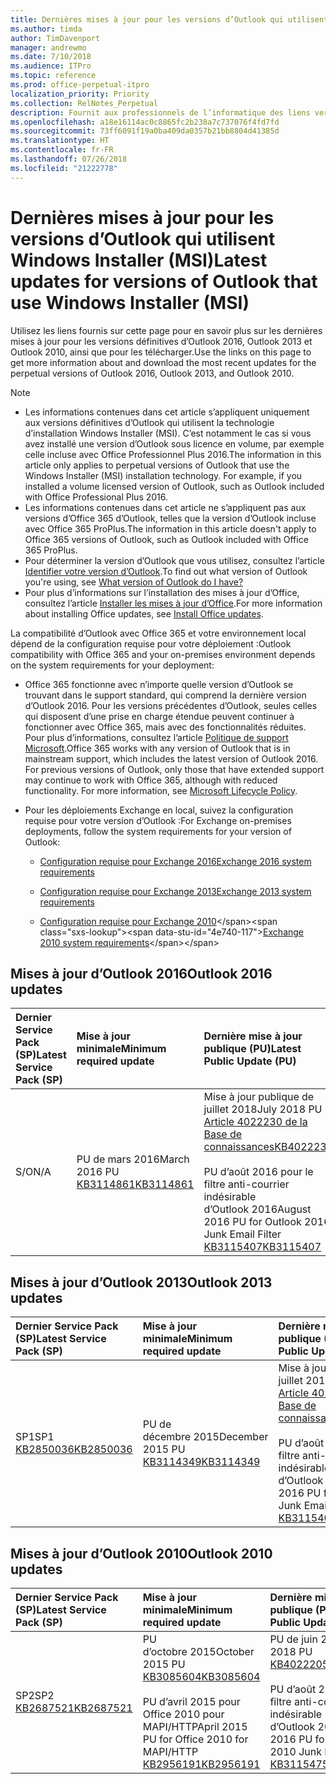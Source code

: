 ```yaml
---
title: Dernières mises à jour pour les versions d’Outlook qui utilisent Windows Installer (MSI)
ms.author: timda
author: TimDavenport
manager: andrewmo
ms.date: 7/10/2018
ms.audience: ITPro
ms.topic: reference
ms.prod: office-perpetual-itpro
localization_priority: Priority
ms.collection: RelNotes_Perpetual
description: Fournit aux professionnels de l’informatique des liens vers les dernières informations sur les mises à jour pour les versions définitives d’Outlook 2016, Outlook 2013 et Outlook 2010
ms.openlocfilehash: a18e16114ac0c8865fc2b238a7c737076f4fd7fd
ms.sourcegitcommit: 73ff6091f19a0ba409da0357b21bb8804d41385d
ms.translationtype: HT
ms.contentlocale: fr-FR
ms.lasthandoff: 07/26/2018
ms.locfileid: "21222778"
---
```

# <a name="latest-updates-for-versions-of-outlook-that-use-windows-installer-msi"></a><span data-ttu-id="4e740-103">Dernières mises à jour pour les versions d’Outlook qui utilisent Windows Installer (MSI)</span><span class="sxs-lookup"><span data-stu-id="4e740-103">Latest updates for versions of Outlook that use Windows Installer (MSI)</span></span>

<span data-ttu-id="4e740-104">Utilisez les liens fournis sur cette page pour en savoir plus sur les dernières mises à jour pour les versions définitives d’Outlook 2016, Outlook 2013 et Outlook 2010, ainsi que pour les télécharger.</span><span class="sxs-lookup"><span data-stu-id="4e740-104">Use the links on this page to get more information about and download the most recent updates for the perpetual versions of Outlook 2016, Outlook 2013, and Outlook 2010.</span></span>
  
> [!NOTE]
> - <span data-ttu-id="4e740-p101">Les informations contenues dans cet article s’appliquent uniquement aux versions définitives d’Outlook qui utilisent la technologie d’installation Windows Installer (MSI). C’est notamment le cas si vous avez installé une version d’Outlook sous licence en volume, par exemple celle incluse avec Office Professionnel Plus 2016.</span><span class="sxs-lookup"><span data-stu-id="4e740-p101">The information in this article only applies to perpetual versions of Outlook that use the Windows Installer (MSI) installation technology. For example, if you installed a volume licensed version of Outlook, such as Outlook included with Office Professional Plus 2016.</span></span>
> - <span data-ttu-id="4e740-107">Les informations contenues dans cet article ne s’appliquent pas aux versions d’Office 365 d’Outlook, telles que la version d’Outlook incluse avec Office 365 ProPlus.</span><span class="sxs-lookup"><span data-stu-id="4e740-107">The information in this article doesn't apply to Office 365 versions of Outlook, such as Outlook included with Office 365 ProPlus.</span></span>
> - <span data-ttu-id="4e740-108">Pour déterminer la version d’Outlook que vous utilisez, consultez l’article [Identifier votre version d’Outlook](https://support.office.com/article/b3a9568c-edb5-42b9-9825-d48d82b2257c).</span><span class="sxs-lookup"><span data-stu-id="4e740-108">To find out what version of Outlook you're using, see [What version of Outlook do I have?](https://support.office.com/article/b3a9568c-edb5-42b9-9825-d48d82b2257c)</span></span>
> - <span data-ttu-id="4e740-109">Pour plus d’informations sur l’installation des mises à jour d’Office, consultez l’article [Installer les mises à jour d’Office](https://support.office.com/article/2ab296f3-7f03-43a2-8e50-46de917611c5).</span><span class="sxs-lookup"><span data-stu-id="4e740-109">For more information about installing Office updates, see [Install Office updates](https://support.office.com/article/2ab296f3-7f03-43a2-8e50-46de917611c5).</span></span> 
  
<span data-ttu-id="4e740-110">La compatibilité d’Outlook avec Office 365 et votre environnement local dépend de la configuration requise pour votre déploiement :</span><span class="sxs-lookup"><span data-stu-id="4e740-110">Outlook compatibility with Office 365 and your on-premises environment depends on the system requirements for your deployment:</span></span>
  
- <span data-ttu-id="4e740-p102">Office 365 fonctionne avec n’importe quelle version d’Outlook se trouvant dans le support standard, qui comprend la dernière version d’Outlook 2016. Pour les versions précédentes d’Outlook, seules celles qui disposent d’une prise en charge étendue peuvent continuer à fonctionner avec Office 365, mais avec des fonctionnalités réduites. Pour plus d’informations, consultez l’article [Politique de support Microsoft](https://support.microsoft.com/lifecycle).</span><span class="sxs-lookup"><span data-stu-id="4e740-p102">Office 365 works with any version of Outlook that is in mainstream support, which includes the latest version of Outlook 2016. For previous versions of Outlook, only those that have extended support may continue to work with Office 365, although with reduced functionality. For more information, see [Microsoft Lifecycle Policy](https://support.microsoft.com/lifecycle).</span></span>
    
- <span data-ttu-id="4e740-114">Pour les déploiements Exchange en local, suivez la configuration requise pour votre version d’Outlook :</span><span class="sxs-lookup"><span data-stu-id="4e740-114">For Exchange on-premises deployments, follow the system requirements for your version of Outlook:</span></span>
    
  - [<span data-ttu-id="4e740-115">Configuration requise pour Exchange 2016</span><span class="sxs-lookup"><span data-stu-id="4e740-115">Exchange 2016 system requirements</span></span>](https://docs.microsoft.com/Exchange/plan-and-deploy/system-requirements)
    
  - [<span data-ttu-id="4e740-116">Configuration requise pour Exchange 2013</span><span class="sxs-lookup"><span data-stu-id="4e740-116">Exchange 2013 system requirements</span></span>](https://technet.microsoft.com/fr-FR/library/aa996719%28v=exchg.150%29.aspx)
    
  - <span data-ttu-id="4e740-117">[Configuration requise pour Exchange 2010](https://docs.microsoft.com/previous-versions/office/exchange-server-2010/aa996719(v=exchg.141))</span><span class="sxs-lookup"><span data-stu-id="4e740-117">[Exchange 2010 system requirements](https://docs.microsoft.com/previous-versions/office/exchange-server-2010/aa996719(v=exchg.141))</span></span>

   
## <a name="outlook-2016-updates"></a><span data-ttu-id="4e740-118">Mises à jour d’Outlook 2016</span><span class="sxs-lookup"><span data-stu-id="4e740-118">Outlook 2016 updates</span></span>

|<span data-ttu-id="4e740-119">**Dernier Service Pack (SP)**</span><span class="sxs-lookup"><span data-stu-id="4e740-119">**Latest Service Pack (SP)**</span></span>|<span data-ttu-id="4e740-120">**Mise à jour minimale**</span><span class="sxs-lookup"><span data-stu-id="4e740-120">**Minimum required update**</span></span>|<span data-ttu-id="4e740-121">**Dernière mise à jour publique (PU)**</span><span class="sxs-lookup"><span data-stu-id="4e740-121">**Latest Public Update (PU)**</span></span>|
|:-----|:-----|:-----|
|<span data-ttu-id="4e740-122">S/O</span><span class="sxs-lookup"><span data-stu-id="4e740-122">N/A</span></span>  <br/> |<span data-ttu-id="4e740-123">PU de mars 2016</span><span class="sxs-lookup"><span data-stu-id="4e740-123">March 2016 PU</span></span> <br/>[<span data-ttu-id="4e740-124">KB3114861</span><span class="sxs-lookup"><span data-stu-id="4e740-124">KB3114861</span></span>](https://support.microsoft.com/help/3114861) <br/> |<span data-ttu-id="4e740-125">Mise à jour publique de juillet 2018</span><span class="sxs-lookup"><span data-stu-id="4e740-125">July 2018 PU</span></span> <br/>[<span data-ttu-id="4e740-126">Article 4022230 de la Base de connaissances</span><span class="sxs-lookup"><span data-stu-id="4e740-126">KB4022230</span></span>](https://support.microsoft.com/fr-FR/help/4022230) <br/><br/> <span data-ttu-id="4e740-127">PU d’août 2016 pour le filtre anti-courrier indésirable d’Outlook 2016</span><span class="sxs-lookup"><span data-stu-id="4e740-127">August 2016 PU for Outlook 2016 Junk Email Filter</span></span>  <br/>[<span data-ttu-id="4e740-128">KB3115407</span><span class="sxs-lookup"><span data-stu-id="4e740-128">KB3115407</span></span>](https://support.microsoft.com/help/3115407) <br/> |
   
## <a name="outlook-2013-updates"></a><span data-ttu-id="4e740-129">Mises à jour d’Outlook 2013</span><span class="sxs-lookup"><span data-stu-id="4e740-129">Outlook 2013 updates</span></span>

|<span data-ttu-id="4e740-130">**Dernier Service Pack (SP)**</span><span class="sxs-lookup"><span data-stu-id="4e740-130">**Latest Service Pack (SP)**</span></span>|<span data-ttu-id="4e740-131">**Mise à jour minimale**</span><span class="sxs-lookup"><span data-stu-id="4e740-131">**Minimum required update**</span></span>|<span data-ttu-id="4e740-132">**Dernière mise à jour publique (PU)**</span><span class="sxs-lookup"><span data-stu-id="4e740-132">**Latest Public Update (PU)**</span></span>|
|:-----|:-----|:-----|
|<span data-ttu-id="4e740-133">SP1</span><span class="sxs-lookup"><span data-stu-id="4e740-133">SP1</span></span>  <br/>[<span data-ttu-id="4e740-134">KB2850036</span><span class="sxs-lookup"><span data-stu-id="4e740-134">KB2850036</span></span>](https://go.microsoft.com/fwlink/p/?LinkId=512538) <br/> |<span data-ttu-id="4e740-135">PU de décembre 2015</span><span class="sxs-lookup"><span data-stu-id="4e740-135">December 2015 PU</span></span> <br/>[<span data-ttu-id="4e740-136">KB3114349</span><span class="sxs-lookup"><span data-stu-id="4e740-136">KB3114349</span></span>](https://support.microsoft.com/kb/3114349) <br/> |<span data-ttu-id="4e740-137">Mise à jour publique de juillet 2018</span><span class="sxs-lookup"><span data-stu-id="4e740-137">July 2018 PU</span></span> <br/>[<span data-ttu-id="4e740-138">Article 4022242 de la Base de connaissances</span><span class="sxs-lookup"><span data-stu-id="4e740-138">KB4022242</span></span>](https://support.microsoft.com/fr-FR/help/4022242) <br/><br/>  <span data-ttu-id="4e740-139">PU d’août 2016 pour le filtre anti-courrier indésirable d’Outlook 2013</span><span class="sxs-lookup"><span data-stu-id="4e740-139">August 2016 PU for Outlook 2013 Junk Email Filter</span></span> <br/> [<span data-ttu-id="4e740-140">KB3115404</span><span class="sxs-lookup"><span data-stu-id="4e740-140">KB3115404</span></span>](https://support.microsoft.com/kb/3115404) <br/> |
   
## <a name="outlook-2010-updates"></a><span data-ttu-id="4e740-141">Mises à jour d’Outlook 2010</span><span class="sxs-lookup"><span data-stu-id="4e740-141">Outlook 2010 updates</span></span>

|<span data-ttu-id="4e740-142">**Dernier Service Pack (SP)**</span><span class="sxs-lookup"><span data-stu-id="4e740-142">**Latest Service Pack (SP)**</span></span>|<span data-ttu-id="4e740-143">**Mise à jour minimale**</span><span class="sxs-lookup"><span data-stu-id="4e740-143">**Minimum required update**</span></span>|<span data-ttu-id="4e740-144">**Dernière mise à jour publique (PU)**</span><span class="sxs-lookup"><span data-stu-id="4e740-144">**Latest Public Update (PU)**</span></span>|
|:-----|:-----|:-----|
|<span data-ttu-id="4e740-145">SP2</span><span class="sxs-lookup"><span data-stu-id="4e740-145">SP2</span></span> <br/>[<span data-ttu-id="4e740-146">KB2687521</span><span class="sxs-lookup"><span data-stu-id="4e740-146">KB2687521</span></span>](https://go.microsoft.com/fwlink/p/?LinkId=512542) <br/> |<span data-ttu-id="4e740-147">PU d’octobre 2015</span><span class="sxs-lookup"><span data-stu-id="4e740-147">October 2015 PU</span></span> <br/> [<span data-ttu-id="4e740-148">KB3085604</span><span class="sxs-lookup"><span data-stu-id="4e740-148">KB3085604</span></span>](https://support.microsoft.com/kb/3085604) <br/><br/>  <span data-ttu-id="4e740-149">PU d’avril 2015 pour Office 2010 pour MAPI/HTTP</span><span class="sxs-lookup"><span data-stu-id="4e740-149">April 2015 PU for Office 2010 for MAPI/HTTP</span></span> <br/> [<span data-ttu-id="4e740-150">KB2956191</span><span class="sxs-lookup"><span data-stu-id="4e740-150">KB2956191</span></span>](https://support.microsoft.com/fr-FR/help/2956191/april-14-2015-update-for-office-2010-kb2956191) <br/> |<span data-ttu-id="4e740-151">PU de juin 2018</span><span class="sxs-lookup"><span data-stu-id="4e740-151">June 2018 PU</span></span> <br/>[<span data-ttu-id="4e740-152">KB4022205</span><span class="sxs-lookup"><span data-stu-id="4e740-152">KB4022205</span></span>](https://support.microsoft.com/fr-FR/help/4022205) <br/><br/>  <span data-ttu-id="4e740-153">PU d’août 2016 pour le filtre anti-courrier indésirable d’Outlook 2010</span><span class="sxs-lookup"><span data-stu-id="4e740-153">August 2016 PU for Outlook 2010 Junk Email Filter</span></span> <br/> [<span data-ttu-id="4e740-154">KB3115475</span><span class="sxs-lookup"><span data-stu-id="4e740-154">KB3115475</span></span>](https://support.microsoft.com/kb/3115475) <br/> |
   


